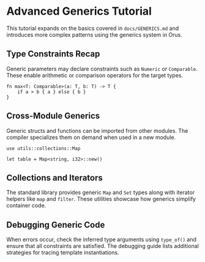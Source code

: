# Advanced Generics Tutorial

This tutorial expands on the basics covered in `docs/GENERICS.md` and
introduces more complex patterns using the generics system in Orus.

## Type Constraints Recap

Generic parameters may declare constraints such as `Numeric` or
`Comparable`. These enable arithmetic or comparison operators for the
target types.

```orus
fn max<T: Comparable>(a: T, b: T) -> T {
    if a > b { a } else { b }
}
```

## Cross-Module Generics

Generic structs and functions can be imported from other modules. The
compiler specializes them on demand when used in a new module.

```orus
use utils::collections::Map

let table = Map<string, i32>::new()
```

## Collections and Iterators

The standard library provides generic `Map` and `Set` types along with
iterator helpers like `map` and `filter`. These utilities showcase how
generics simplify container code.

## Debugging Generic Code

When errors occur, check the inferred type arguments using `type_of()`
and ensure that all constraints are satisfied. The debugging guide
lists additional strategies for tracing template instantiations.
